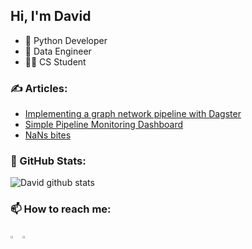 ## Hi, I'm David
- :snake: Python Developer
- :toolbox: Data Engineer
- :man_student: CS Student

### :writing_hand: Articles:
- [Implementing a graph network pipeline with Dagster](https://dev.to/sephib/implementing-a-graph-network-pipeline-with-dagster-3i3a)
- [Simple Pipeline Monitoring Dashboard](https://dev.to/sephib/simple-pipeline-monitoring-dashboard-386p)
- [NaNs bites](https://dev.to/sephib/nans-bites-17kk)

   
### :stars: GitHub Stats:
![David github stats](https://github-readme-stats.vercel.app/api?username=DavidKatz-il&count_private=true&show_icons=true&hide_rank=true&hide_border=true&include_all_commits=true&hide_title=true)
   
   
### :mailbox: How to reach me:
[<img src="https://img.icons8.com/color/gmail" width="3%"/>](mailto:katzsanz@gmail.com)
[<img src="https://img.icons8.com/color/linkedin" width="3%"/>](https://www.linkedin.com/in/DavidKatz-il/)
 
